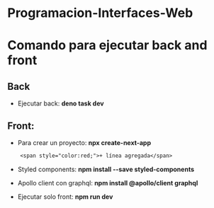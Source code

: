 # Programacion-Interfaces-Web

# Comando para ejecutar back and front


## Back

- Ejecutar back: **deno task dev**

## Front: 

- Para crear un proyecto: **npx create-next-app**

```diff
    <span style="color:red;">+ línea agregada</span>
```

- Styled components: **npm install --save styled-components**

- Apollo client con graphql: **npm install @apollo/client graphql**

- Ejecutar solo front: **npm run dev**
